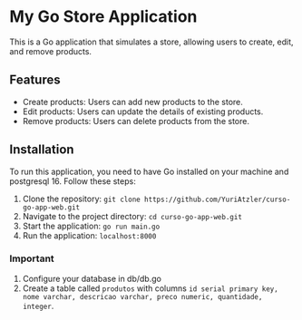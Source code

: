 # My Go Store Application

This is a Go application that simulates a store, allowing users to create, edit, and remove products.

## Features

- Create products: Users can add new products to the store.
- Edit products: Users can update the details of existing products.
- Remove products: Users can delete products from the store.

## Installation

To run this application, you need to have Go installed on your machine and postgresql 16. Follow these steps:

1. Clone the repository: `git clone https://github.com/YuriAtzler/curso-go-app-web.git`
2. Navigate to the project directory: `cd curso-go-app-web.git`
3. Start the application: `go run main.go`
4. Run the application: `localhost:8000`

### Important

1. Configure your database in db/db.go
2. Create a table called `produtos` with columns `id serial primary key, nome varchar, descricao varchar, preco numeric, quantidade, integer`. 
